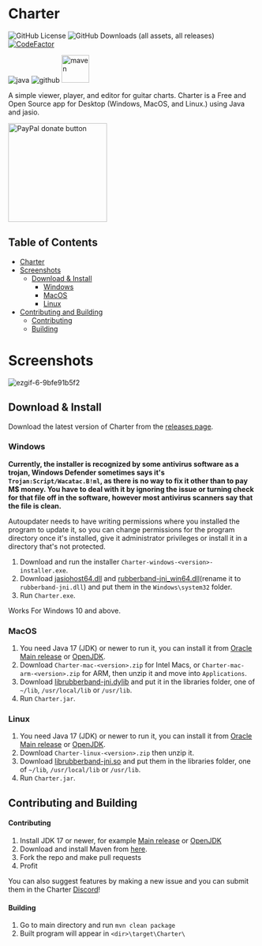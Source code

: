 # Charter
![GitHub License](https://img.shields.io/github/license/Lordszynencja/Charter) ![GitHub Downloads (all assets, all releases)](https://img.shields.io/github/downloads/Lordszynencja/Charter/total) [![CodeFactor](https://www.codefactor.io/repository/github/lordszynencja/charter/badge)](https://www.codefactor.io/repository/github/lordszynencja/charter) 

![java](https://cdn.jsdelivr.net/npm/@intergrav/devins-badges@3/assets/cozy/built-with/java_vector.svg) ![github](https://cdn.jsdelivr.net/npm/@intergrav/devins-badges@3/assets/cozy/available/github_vector.svg) <img alt="maven" height="56" src="https://cdn.jsdelivr.net/npm/@intergrav/devins-badges@3/assets/cozy/built-with/maven_vector.svg">

A simple viewer, player, and editor for guitar charts. Charter is a Free and Open Source app for Desktop (Windows, MacOS, and Linux.) using Java and jasio.

[<img src="https://github.com/user-attachments/assets/bc3fe648-daab-448d-ab9f-87b800587c84" alt="PayPal donate button" width="200"/>](https://www.paypal.com/donate/?hosted_button_id=YH2SN57E68LK8)

## Table of Contents
- [Charter](#charter)
- [Screenshots](#screenshots)
  - [Download & Install](#download--install)
    - [Windows](#windows)
    - [MacOS](#macos)
    - [Linux](#linux)
- [Contributing and Building](#contributing-and-building)
  - [Contributing](#contributing)
  - [Building](#building)

# Screenshots

![ezgif-6-9bfe91b5f2](https://github.com/Lordszynencja/Charter/assets/106457611/89a3201e-9d40-4947-a8dc-21e528c31251)

## Download & Install

Download the latest version of Charter from the [releases page](https://github.com/Lordszynencja/Charter/releases/latest).

### Windows

**Currently, the installer is recognized by some antivirus software as a trojan, Windows Defender sometimes says it's `Trojan:Script/Wacatac.B!ml`, as there is no way to fix it other than to pay M$ money.
You have to deal with it by ignoring the issue or turning check for that file off in the software, however most antivirus scanners say that the file is clean.**

Autoupdater needs to have writing permissions where you installed the program to update it, so you can change permissions for the program directory once it's installed, give it administrator privileges or install it in a directory that's not protected.

1. Download and run the installer `Charter-windows-<version>-installer.exe`.
1. Download [jasiohost64.dll](https://github.com/mhroth/jasiohost/blob/master/jasiohost64.dll) and [rubberband-jni_win64.dll](https://github.com/JorenSix/RubberBandJNI/blob/master/jni/JVM/rubberband-jni_win64.dll)(rename it to `rubberband-jni.dll`) and put them in the `Windows\system32` folder.
1. Run `Charter.exe`.

Works For Windows 10 and above.

### MacOS

1. You need Java 17 (JDK) or newer to run it, you can install it from [Oracle Main release](https://www.oracle.com/java/technologies/javase/jdk17-archive-downloads.html) or [OpenJDK](https://jdk.java.net/archive/).
1. Download `Charter-mac-<version>.zip` for Intel Macs, or `Charter-mac-arm-<version>.zip` for ARM, then unzip it and move into `Applications`.
1. Download [librubberband-jni.dylib](https://github.com/JorenSix/RubberBandJNI/blob/master/jni/JVM/librubberband-jni.dylib) and put it in the libraries folder, one of `~/lib`, `/usr/local/lib` or `/usr/lib`.
1. Run `Charter.jar`.

### Linux

1. You need Java 17 (JDK) or newer to run it, you can install it from [Oracle Main release](https://www.oracle.com/java/technologies/javase/jdk17-archive-downloads.html) or [OpenJDK](https://jdk.java.net/archive/).
1. Download `Charter-linux-<version>.zip` then unzip it.
1. Download [librubberband-jni.so](https://github.com/JorenSix/RubberBandJNI/blob/master/jni/JVM/librubberband-jni.so) and put them in the libraries folder, one of `~/lib`, `/usr/local/lib` or `/usr/lib`.
1. Run `Charter.jar`.

## Contributing and Building

#### Contributing
1. Install JDK 17 or newer, for example [Main release](https://www.oracle.com/java/technologies/javase/jdk17-archive-downloads.html) or [OpenJDK](https://jdk.java.net/archive/)
2. Download and install Maven from [here](https://maven.apache.org/index.html).
3. Fork the repo and make pull requests
4. Profit

You can also suggest features by making a new issue and you can submit them in the Charter [Discord](https://discord.gg/JA6Jan3pcx)!

#### Building
1. Go to main directory and run `mvn clean package`
2. Built program will appear in `<dir>\target\Charter\`
